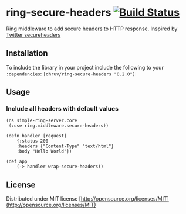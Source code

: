 # ring-secure-headers  [![Build Status](https://travis-ci.org/dhruvchandna/ring-secure-headers.png?branch=master)](https://travis-ci.org/dhruvchandna/ring-secure-headers)


Ring middleware to add secure headers to HTTP response. Inspired by [Twitter secureheaders](https://github.com/twitter/secureheaders)

## Installation
To include the library in your project include the following to your `:dependencies`:
	`[dhruv/ring-secure-headers "0.2.0"]`
    
## Usage
### Include all headers with default values
	(ns simple-ring-server.core
     (:use ring.middleware.secure-headers))

	(defn handler [request]
  		{:status 200
   		:headers {"Content-Type" "text/html"}
   		:body "Hello World"})

	(def app
    	(-> handler wrap-secure-headers))

## License

Distributed under MIT license [http://opensource.org/licenses/MIT](http://opensource.org/licenses/MIT)

